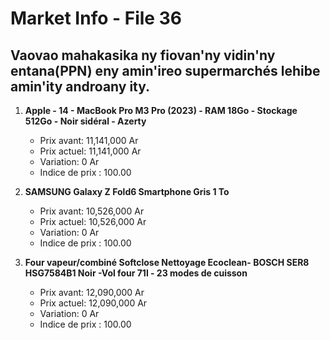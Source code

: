 # Market Info - File 36

## Vaovao mahakasika ny fiovan'ny vidin'ny entana(PPN) eny amin'ireo supermarchés lehibe amin'ity androany ity.

1. **Apple - 14 - MacBook Pro M3 Pro (2023) - RAM 18Go - Stockage 512Go - Noir sidéral - Azerty**
   - Prix avant: 11,141,000 Ar
   - Prix actuel: 11,141,000 Ar
   - Variation: 0 Ar
   - Indice de prix : 100.00

2. **SAMSUNG Galaxy Z Fold6 Smartphone Gris 1 To**
   - Prix avant: 10,526,000 Ar
   - Prix actuel: 10,526,000 Ar
   - Variation: 0 Ar
   - Indice de prix : 100.00

3. **Four vapeur/combiné Softclose Nettoyage Ecoclean- BOSCH SER8 HSG7584B1 Noir -Vol four 71l - 23 modes de cuisson**
   - Prix avant: 12,090,000 Ar
   - Prix actuel: 12,090,000 Ar
   - Variation: 0 Ar
   - Indice de prix : 100.00

